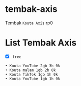 # tembak-axis
Tembak `Kouta Axis` rp0

# List Tembak Axis

- [x] `free`
```
• Kouta YouTube 2gb 3h 0k
• Kouta malam 1gb 2h 0k
• Kouta TikTok 1gb 1h 0k
• Kouta YouTube 1gb 1h 0k
```

